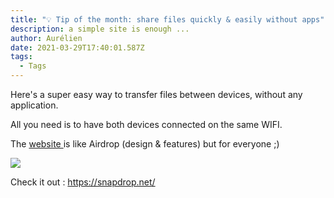 ```yaml
---
title: "💡 Tip of the month: share files quickly & easily without apps"
description: a simple site is enough ...
author: Aurélien
date: 2021-03-29T17:40:01.587Z
tags:
  - Tags
---
```

Here's a super easy way to transfer files between devices, without any application.

All you need is to have both devices connected on the same WIFI.

The [website ](https://snapdrop.net/)is like Airdrop (design & features) but for everyone  ;) 



![](/static/img/snapdrop.png)

Check it out : <https://snapdrop.net/>